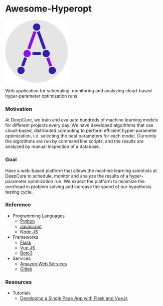 # Awesome-Hyperopt
<img src="autohopts.png" width="200" height="200" />

Web application for scheduling, monitoring and analyzing cloud-based hyper-parameter optimization runs

### Motivation
At DeepCure, we train and evaluate hundreds of machine learning models for different projects every day. We have developed algorithms that use cloud-based, distributed computing to perform efficient hyper-parameter optimization, i.e. selecting the best parameters for each model. Currently the algorithms are run by command line scripts, and the results are analyzed by manual inspection of a database.

### Goal  
Have a web-based platform that allows the machine learning scientists at DeepCure to schedule, monitor and analyze the results of a hyper-parameter optimization run. We expect the platform to minimize the overhead in problem solving and increase the speed of our hypothesis testing cycle.

### Reference
* Programming Languages 
  * [Python](https://www.python.org/)
  * [Javascript](https://developer.mozilla.org/en-US/docs/Web/JavaScript)
  * [Node.JS](https://nodejs.org/en/)
* Frameworks 
  * [Flask](http://flask.pocoo.org/) 
  * [Vue.JS](https://vuejs.org/) 
  * [Boto3](https://boto3.amazonaws.com/v1/documentation/api/latest/index.html)
* Services
  * [Amazon Web Services](https://docs.aws.amazon.com/index.html#lang/en_us)
  * [Gitlab](https://docs.gitlab.com/ce/gitlab-basics/)

### Resources
* Tutorials
  * [Developing a Single Page App with Flask and Vue.js](https://testdriven.io/blog/developing-a-single-page-app-with-flask-and-vuejs/) 
